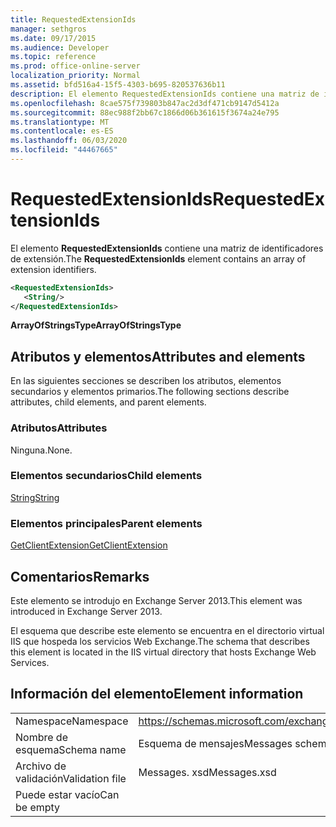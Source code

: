 ```yaml
---
title: RequestedExtensionIds
manager: sethgros
ms.date: 09/17/2015
ms.audience: Developer
ms.topic: reference
ms.prod: office-online-server
localization_priority: Normal
ms.assetid: bfd516a4-15f5-4303-b695-820537636b11
description: El elemento RequestedExtensionIds contiene una matriz de identificadores de extensión.
ms.openlocfilehash: 8cae575f739803b847ac2d3df471cb9147d5412a
ms.sourcegitcommit: 88ec988f2bb67c1866d06b361615f3674a24e795
ms.translationtype: MT
ms.contentlocale: es-ES
ms.lasthandoff: 06/03/2020
ms.locfileid: "44467665"
---
```

# <a name="requestedextensionids"></a><span data-ttu-id="5707a-103">RequestedExtensionIds</span><span class="sxs-lookup"><span data-stu-id="5707a-103">RequestedExtensionIds</span></span>

<span data-ttu-id="5707a-104">El elemento **RequestedExtensionIds** contiene una matriz de identificadores de extensión.</span><span class="sxs-lookup"><span data-stu-id="5707a-104">The **RequestedExtensionIds** element contains an array of extension identifiers.</span></span> 
  
```XML
<RequestedExtensionIds>
   <String/>
</RequestedExtensionIds>
```

 <span data-ttu-id="5707a-105">**ArrayOfStringsType**</span><span class="sxs-lookup"><span data-stu-id="5707a-105">**ArrayOfStringsType**</span></span>
## <a name="attributes-and-elements"></a><span data-ttu-id="5707a-106">Atributos y elementos</span><span class="sxs-lookup"><span data-stu-id="5707a-106">Attributes and elements</span></span>

<span data-ttu-id="5707a-107">En las siguientes secciones se describen los atributos, elementos secundarios y elementos primarios.</span><span class="sxs-lookup"><span data-stu-id="5707a-107">The following sections describe attributes, child elements, and parent elements.</span></span>
  
### <a name="attributes"></a><span data-ttu-id="5707a-108">Atributos</span><span class="sxs-lookup"><span data-stu-id="5707a-108">Attributes</span></span>

<span data-ttu-id="5707a-109">Ninguna.</span><span class="sxs-lookup"><span data-stu-id="5707a-109">None.</span></span>
  
### <a name="child-elements"></a><span data-ttu-id="5707a-110">Elementos secundarios</span><span class="sxs-lookup"><span data-stu-id="5707a-110">Child elements</span></span>

[<span data-ttu-id="5707a-111">String</span><span class="sxs-lookup"><span data-stu-id="5707a-111">String</span></span>](string.md)
  
### <a name="parent-elements"></a><span data-ttu-id="5707a-112">Elementos principales</span><span class="sxs-lookup"><span data-stu-id="5707a-112">Parent elements</span></span>

[<span data-ttu-id="5707a-113">GetClientExtension</span><span class="sxs-lookup"><span data-stu-id="5707a-113">GetClientExtension</span></span>](getclientextension.md)
  
## <a name="remarks"></a><span data-ttu-id="5707a-114">Comentarios</span><span class="sxs-lookup"><span data-stu-id="5707a-114">Remarks</span></span>

<span data-ttu-id="5707a-115">Este elemento se introdujo en Exchange Server 2013.</span><span class="sxs-lookup"><span data-stu-id="5707a-115">This element was introduced in Exchange Server 2013.</span></span>
  
<span data-ttu-id="5707a-116">El esquema que describe este elemento se encuentra en el directorio virtual IIS que hospeda los servicios Web Exchange.</span><span class="sxs-lookup"><span data-stu-id="5707a-116">The schema that describes this element is located in the IIS virtual directory that hosts Exchange Web Services.</span></span>
  
## <a name="element-information"></a><span data-ttu-id="5707a-117">Información del elemento</span><span class="sxs-lookup"><span data-stu-id="5707a-117">Element information</span></span>

|||
|:-----|:-----|
|<span data-ttu-id="5707a-118">Namespace</span><span class="sxs-lookup"><span data-stu-id="5707a-118">Namespace</span></span>  <br/> |https://schemas.microsoft.com/exchange/services/2006/messages  <br/> |
|<span data-ttu-id="5707a-119">Nombre de esquema</span><span class="sxs-lookup"><span data-stu-id="5707a-119">Schema name</span></span>  <br/> |<span data-ttu-id="5707a-120">Esquema de mensajes</span><span class="sxs-lookup"><span data-stu-id="5707a-120">Messages schema</span></span>  <br/> |
|<span data-ttu-id="5707a-121">Archivo de validación</span><span class="sxs-lookup"><span data-stu-id="5707a-121">Validation file</span></span>  <br/> |<span data-ttu-id="5707a-122">Messages. xsd</span><span class="sxs-lookup"><span data-stu-id="5707a-122">Messages.xsd</span></span>  <br/> |
|<span data-ttu-id="5707a-123">Puede estar vacío</span><span class="sxs-lookup"><span data-stu-id="5707a-123">Can be empty</span></span>  <br/> ||
   

